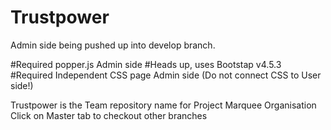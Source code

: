 # Trustpower
Admin side being pushed up into develop branch.

#Required popper.js Admin side
#Heads up, uses Bootstap v4.5.3
#Required Independent CSS page Admin side (Do not connect CSS to User side!)

Trustpower is the Team repository name for Project Marquee Organisation
Click on Master tab to checkout other branches
